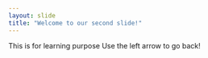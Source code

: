 ```yaml
---
layout: slide
title: "Welcome to our second slide!"
---
```

This is for learning purpose
Use the left arrow to go back!
